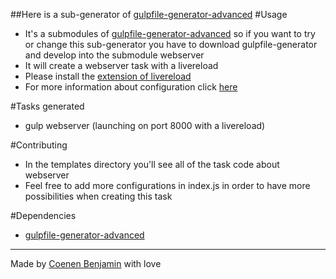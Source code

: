 ##Here is a sub-generator of [gulpfile-generator-advanced](https://github.com/bnjjj/generator-gulpfile-advanced)
#Usage
+ It's a submodules of [gulpfile-generator-advanced](https://github.com/bnjjj/generator-gulpfile-advanced) so if you want to try or change this sub-generator you have to download gulpfile-generator and develop into the submodule webserver
+ It will create a webserver task with a livereload
+ Please install the [extension of livereload](https://chrome.google.com/webstore/detail/livereload/jnihajbhpnppcggbcgedagnkighmdlei)
+ For more information about configuration click [here](https://www.npmjs.com/package/gulp-webserver)

#Tasks generated
+ gulp webserver (launching on port 8000 with a livereload)

#Contributing
+ In the templates directory you'll see all of the task code about webserver
+ Feel free to add more configurations in index.js in order to have more possibilities when creating this task

#Dependencies
+ [gulpfile-generator-advanced](https://github.com/bnjjj/generator-gulpfile-advanced)

-------------

Made by [Coenen Benjamin](https://twitter.com/BnJ25) with love
